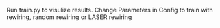 Run train.py to visulize results.
Change Parameters in Config to train with rewiring, random rewiring or LASER rewiring
